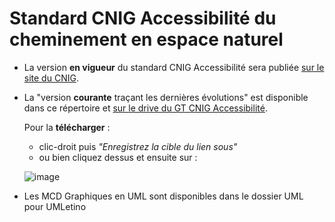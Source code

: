 # Standard CNIG Accessibilité du cheminement en espace naturel

- La version **en vigueur** du standard CNIG Accessibilité sera publiée [sur le site du CNIG](http://cnig.gouv.fr/ressources-accessibilite-a25335.html).

- La "version **courante** traçant les dernières évolutions" est disponible dans ce répertoire et [sur le drive du GT CNIG Accessibilité](https://drive.google.com/drive/folders/1yP4zcQf4vMGX4OhEcWMR53TUqP1mEXE4?usp=sharing).

  Pour la __télécharger__ :

  - clic-droit puis _"Enregistrez la cible du lien sous"_
  - ou bien cliquez dessus et ensuite sur :

  ![image](https://github.com/cnigfr/operations-amenagement/assets/79853274/849e1f24-dc68-407d-9523-0098c8605e79)

- Les MCD Graphiques en UML sont disponibles dans le dossier UML pour UMLetino
